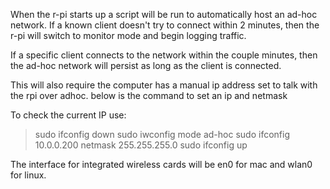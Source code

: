 When the r-pi starts up a script will be run to automatically host an ad-hoc network.
If a known client doesn't try to connect within 2 minutes, then the r-pi will switch to 
monitor mode and begin logging traffic.

If a specific client connects to the network within the couple minutes, then the ad-hoc network 
will persist as long as the client is connected.

This will also require the computer has a manual ip address set to talk with the rpi over adhoc.
below is the command to set an ip and netmask

To check the current IP use:
> sudo ifconfig <interface> down
> sudo iwconfig <interface> mode ad-hoc
> sudo ifconfig <interface> 10.0.0.200 netmask 255.255.255.0
> sudo ifconfig <interface> up

The interface for integrated wireless cards will be en0 for mac and wlan0 for linux.
